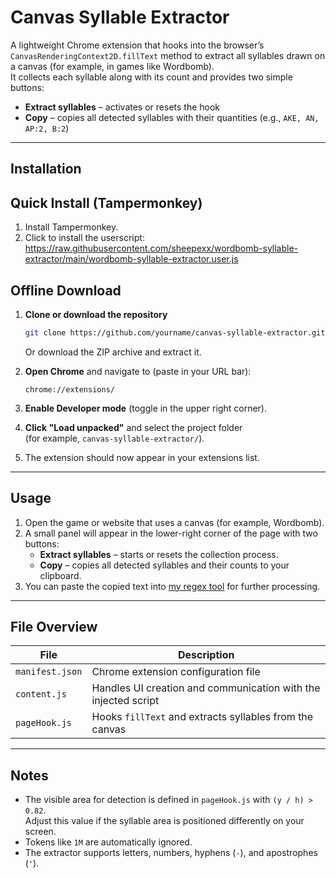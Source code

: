 # Canvas Syllable Extractor

A lightweight Chrome extension that hooks into the browser’s `CanvasRenderingContext2D.fillText` method to extract all syllables drawn on a canvas (for example, in games like Wordbomb).  
It collects each syllable along with its count and provides two simple buttons:

- **Extract syllables** – activates or resets the hook  
- **Copy** – copies all detected syllables with their quantities (e.g., `AKE, AN, AP:2, B:2`)

---

## Installation

## Quick Install (Tampermonkey)
1. Install Tampermonkey.
2. Click to install the userscript:
   https://raw.githubusercontent.com/sheepexx/wordbomb-syllable-extractor/main/wordbomb-syllable-extractor.user.js

## Offline Download

1. **Clone or download the repository**
   ```bash
   git clone https://github.com/yourname/canvas-syllable-extractor.git
   ```
   Or download the ZIP archive and extract it.

2. **Open Chrome** and navigate to (paste in your URL bar):
   ```
   chrome://extensions/
   ```

3. **Enable Developer mode** (toggle in the upper right corner).

4. **Click "Load unpacked"** and select the project folder  
   (for example, `canvas-syllable-extractor/`).

5. The extension should now appear in your extensions list.

---

## Usage

1. Open the game or website that uses a canvas (for example, Wordbomb).  
2. A small panel will appear in the lower-right corner of the page with two buttons:
   - **Extract syllables** – starts or resets the collection process.  
   - **Copy** – copies all detected syllables and their counts to your clipboard.  
3. You can paste the copied text into [my regex tool](https://sheepexx.github.io/syllable-regex-generator/) for further processing.

---

## File Overview

| File | Description |
|------|--------------|
| `manifest.json` | Chrome extension configuration file |
| `content.js` | Handles UI creation and communication with the injected script |
| `pageHook.js` | Hooks `fillText` and extracts syllables from the canvas |

---

## Notes

- The visible area for detection is defined in `pageHook.js` with `(y / h) > 0.82`.  
  Adjust this value if the syllable area is positioned differently on your screen.  
- Tokens like `1M` are automatically ignored.  
- The extractor supports letters, numbers, hyphens (`-`), and apostrophes (`'`).
